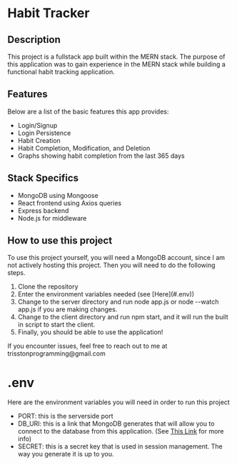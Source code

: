 # Habit Tracker

<h2>Description</h2>
<p>This project is a fullstack app built within the MERN stack. The purpose of this application was to gain experience in the MERN stack while building a functional habit tracking application.</p>

<h2>Features</h2>
<p>Below are a list of the basic features this app provides:</p>
<ul>
    <li>Login/Signup</li>
    <li>Login Persistence</li>
    <li>Habit Creation</li>
    <li>Habit Completion, Modification, and Deletion</li>
    <li>Graphs showing habit completion from the last 365 days</li>
</ul>

<h2>Stack Specifics</h2>
<ul>
    <li>MongoDB using Mongoose</li>
    <li>React frontend using Axios queries</li>
    <li>Express backend</li>
    <li>Node.js for middleware</li>
</ul>

<h2>How to use this project</h2>
<p>To use this project yourself, you will need a MongoDB account, since I am not actively hosting this project. Then you will need to do the following steps.</p>

<ol>
    <li>Clone the repository</li>
    <li>Enter the environment variables needed (see [Here](#.env))</li>
    <li>Change to the server directory and run node app.js or node --watch app.js if you are making changes.</li>
    <li>Change to the client directory and run npm start, and it will run the built in script to start the client.</li>
    <li>Finally, you should be able to use the application!</li>
</ol>

<p>If you encounter issues, feel free to reach out to me at trisstonprogramming@gmail.com</p>

# .env

<p>Here are the environment variables you will need in order to run this project</p>

<ul>
    <li>PORT: this is the serverside port</li>
    <li>DB_URI: this is a link that MongoDB generates that will allow you to connect to the database from this application. (See <a href="https://www.mongodb.com/docs/cloud-manager/tutorial/connect-to-mongodb/#connect-to-a-deployment-using-a-mongodb-driver">This Link</a> for more info)</li>
    <li>SECRET: this is a secret key that is used in session management. The way you generate it is up to you.</li>
</ul>
